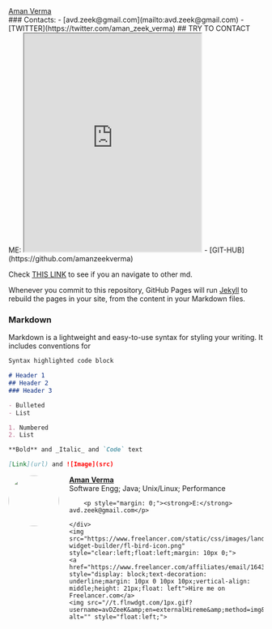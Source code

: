 <script type="text/javascript" src="https://platform.linkedin.com/badges/js/profile.js" async defer></script>
<div class="LI-profile-badge"  data-version="v1" data-size="medium" data-locale="en_US" data-type="vertical" data-theme="dark" data-vanity="amanzeekverma"><a class="LI-simple-link" href='https://www.linkedin.com/in/amanzeekverma?trk=profile-badge'>Aman Verma</a></div>
### Contacts:
- [avd.zeek@gmail.com](mailto:avd.zeek@gmail.com)
- [TWITTER](https://twitter.com/aman_zeek_verma)
## TRY TO CONTACT ME:
<iframe
    allow="microphone;"
    width="350"
    height="430"
    src="https://console.dialogflow.com/api-client/demo/embedded/6f1d5530-c572-4c8a-a0ed-2338b3723ebe">
</iframe>
- [GIT-HUB](https://github.com/amanzeekverma)

Check [THIS LINK](http://amanzeekverma.github.io/index_bkp.html) to see if you an navigate to other md.

Whenever you commit to this repository, GitHub Pages will run [Jekyll](https://jekyllrb.com/) to rebuild the pages in your site, from the content in your Markdown files.

### Markdown

Markdown is a lightweight and easy-to-use syntax for styling your writing. It includes conventions for

```markdown
Syntax highlighted code block

# Header 1
## Header 2
### Header 3

- Bulleted
- List

1. Numbered
2. List

**Bold** and _Italic_ and `Code` text

[Link](url) and ![Image](src)
```
<div>
    <a href="https://www.freelancer.com/affiliates/email/16436893/"><img src="https://cdn6.f-cdn.com/ppic/82591344/logo/16436893/profile_logo_16436893.jpg" style="float: left; margin-right: 20px; margin-bottom:10px; width:100px; max-height: 100px; border-radius: 50%;"></a>
    <div style="min-height:40px;">
        <a style="text-decoration: underline; font-weight: bold;" href="https://www.freelancer.com/affiliates/email/16436893/">Aman Verma</a>
        <p style="margin: 0;margin-bottom: 6px; white-space: nowrap;overflow: hidden">Software Engg; Java; Unix/Linux; Performance</p>
        
        <p style="margin: 0;"><strong>E:</strong> avd.zeek@gmail.com</p>
        
    </div>
    <img src="https://www.freelancer.com/static/css/images/landingpage/hireme-widget-builder/fl-bird-icon.png" style="clear:left;float:left;margin: 10px 0;">
    <a href="https://www.freelancer.com/affiliates/email/16436893/" style="display: block;text-decoration: underline;margin: 10px 0 10px 10px;vertical-align: middle;height: 21px;float: left">Hire me on Freelancer.com</a>
    <img src="//t.flnwdgt.com/1px.gif?username=avDZeeK&amp;en=externalHireme&amp;method=img&amp;label=hiremeEmailImpression&amp;ip=96.252.59.246&amp;type=emailSignature" alt="" style="float:left;">
</div>


